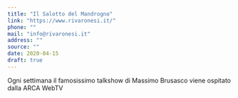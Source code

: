 ```yaml
---
title: "Il Salotto del Mandrogno"
link: "https://www.rivaronesi.it/"
phone: ""
mail: "info@rivaronesi.it"
address: ""
source: ""
date: 2020-04-15
draft: true
---
```


Ogni settimana il famosissimo talkshow di Massimo Brusasco viene ospitato dalla ARCA WebTV
